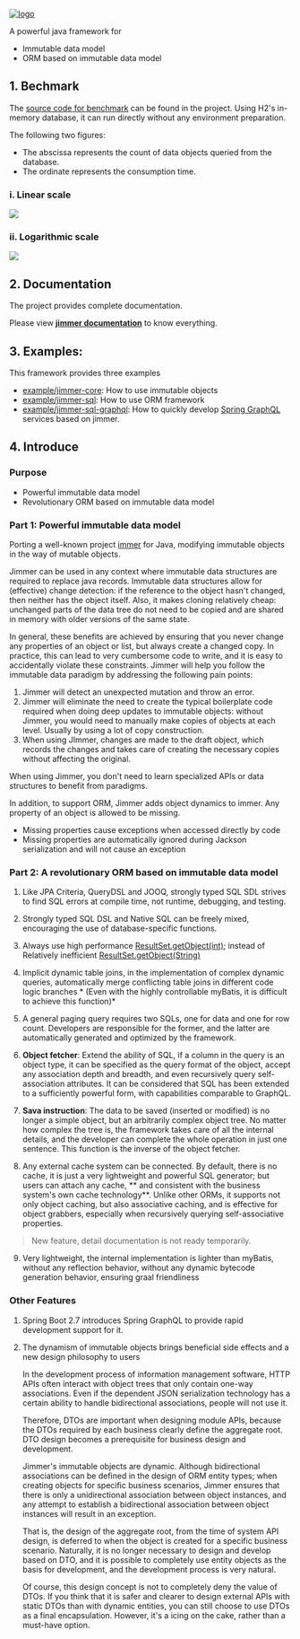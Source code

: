 
[![logo](logo.png)](https://babyfish-ct.github.io/jimmer-doc/)

A powerful java framework for 
- Immutable data model
- ORM based on immutable data model

## 1. Bechmark

The [source code for benchmark](./benchmark) can be found in the project. Using H2's in-memory database, it can run directly without any environment preparation.

The following two figures: 

- The abscissa represents the count of data objects queried from the database.
- The ordinate represents the consumption time.

### i. Linear scale

<kbd>
   <img src="linear.jpeg"/>
</kbd>

### ii. Logarithmic scale

<kbd>
   <img src="logarithmic.jpeg"/>
</kbd>

## 2. Documentation

The project provides complete documentation.

Please view [**jimmer documentation**](https://babyfish-ct.github.io/jimmer-doc/) to know everything.

## 3. Examples:

This framework provides three examples

- [example/jimmer-core](example/jimmer-core): How to use immutable objects
- [example/jimmer-sql](example/jimmer-sql): How to use ORM framework
- [example/jimmer-sql-graphql](example/jimmer-sql-graphql): How to quickly develop [Spring GraphQL](https://spring.io/projects/spring-graphql) services based on jimmer.

## 4. Introduce

### Purpose
- Powerful immutable data model
- Revolutionary ORM based on immutable data model

### Part 1: Powerful immutable data model

Porting a well-known project [immer](https://github.com/immerjs/immer) for Java, modifying immutable objects in the way of mutable objects.

Jimmer can be used in any context where immutable data structures are required to replace java records. Immutable data structures allow for (effective) change detection: if the reference to the object hasn't changed, then neither has the object itself. Also, it makes cloning relatively cheap: unchanged parts of the data tree do not need to be copied and are shared in memory with older versions of the same state.

In general, these benefits are achieved by ensuring that you never change any properties of an object or list, but always create a changed copy. In practice, this can lead to very cumbersome code to write, and it is easy to accidentally violate these constraints. Jimmer will help you follow the immutable data paradigm by addressing the following pain points:

1. Jimmer will detect an unexpected mutation and throw an error.
2. Jimmer will eliminate the need to create the typical boilerplate code required when doing deep updates to immutable objects: without Jimmer, you would need to manually make copies of objects at each level. Usually by using a lot of copy construction.
3. When using JImmer, changes are made to the draft object, which records the changes and takes care of creating the necessary copies without affecting the original.

When using Jimmer, you don't need to learn specialized APIs or data structures to benefit from paradigms.

In addition, to support ORM, Jimmer adds object dynamics to immer. Any property of an object is allowed to be missing.
- Missing properties cause exceptions when accessed directly by code
- Missing properties are automatically ignored during Jackson serialization and will not cause an exception

### Part 2: A revolutionary ORM based on immutable data model

1. Like JPA Criteria, QueryDSL and JOOQ, strongly typed SQL SDL strives to find SQL errors at compile time, not runtime, debugging, and testing.

2. Strongly typed SQL DSL and Native SQL can be freely mixed, encouraging the use of database-specific functions.

3. Always use high performance [ResultSet.getObject(int)](https://docs.oracle.com/javase/7/docs/api/java/sql/ResultSet.html#getObject(int)); instead of Relatively inefficient [ResultSet.getObject(String)](https://docs.oracle.com/javase/7/docs/api/java/sql/ResultSet.html#getObject(java.lang.String))

4. Implicit dynamic table joins, in the implementation of complex dynamic queries, automatically merge conflicting table joins in different code logic branches * (Even with the highly controllable myBatis, it is difficult to achieve this function)*

5. A general paging query requires two SQLs, one for data and one for row count. Developers are responsible for the former, and the latter are automatically generated and optimized by the framework.

6. **Object fetcher**: Extend the ability of SQL, if a column in the query is an object type, it can be specified as the query format of the object, accept any association depth and breadth, and even recursively query self-association attributes. It can be considered that SQL has been extended to a sufficiently powerful form, with capabilities comparable to GraphQL.

7. **Sava instruction**: The data to be saved (inserted or modified) is no longer a simple object, but an arbitrarily complex object tree. No matter how complex the tree is, the framework takes care of all the internal details, and the developer can complete the whole operation in just one sentence. This function is the inverse of the object fetcher.

8. Any external cache system can be connected. By default, there is no cache, it is just a very lightweight and powerful SQL generator; but users can attach any cache, ** and consistent with the business system's own cache technology**. Unlike other ORMs, it supports not only object caching, but also associative caching, and is effective for object grabbers, especially when recursively querying self-associative properties. 

> New feature, detail documentation is not ready temporarily.

9. Very lightweight, the internal implementation is lighter than myBatis, without any reflection behavior, without any dynamic bytecode generation behavior, ensuring graal friendliness

### Other Features

1. Spring Boot 2.7 introduces Spring GraphQL to provide rapid development support for it.

2. The dynamism of immutable objects brings beneficial side effects and a new design philosophy to users

   In the development process of information management software, HTTP APIs often interact with object trees that only contain one-way associations. Even if the dependent JSON serialization technology has a certain ability to handle bidirectional associations, people will not use it.

   Therefore, DTOs are important when designing module APIs, because the DTOs required by each business clearly define the aggregate root. DTO design becomes a prerequisite for business design and development.

   Jimmer's immutable objects are dynamic. Although bidirectional associations can be defined in the design of ORM entity types; when creating objects for specific business scenarios, Jimmer ensures that there is only a unidirectional association between object instances, and any attempt to establish a bidirectional association between object instances will result in an exception.

   That is, the design of the aggregate root, from the time of system API design, is deferred to when the object is created for a specific business scenario. Naturally, it is no longer necessary to design and develop based on DTO, and it is possible to completely use entity objects as the basis for development, and the development process is very natural.

   Of course, this design concept is not to completely deny the value of DTOs. If you think that it is safer and clearer to design external APIs with static DTOs than with dynamic entities, you can still choose to use DTOs as a final encapsulation. However, it's a icing on the cake, rather than a must-have option.
